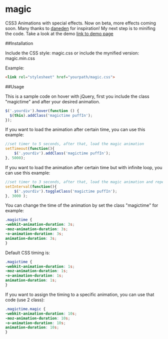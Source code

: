 magic
=====

CSS3 Animations with special effects. Now on beta, more effects coming soon. Many thanks to [daneden](http://daneden.me/animate/) for inspiration!
My next step is to minifing the code.
Take a look at the demo [link to demo page](http://www.minimamente.com/magic-css3-animations)

##Installation


Include the CSS style: magic.css
or
include the mynified version: magic.min.css

Example:
```html
<link rel="stylesheet" href="yourpath/magic.css">
```

##Usage

This is a sample code on hover with jQuery, first you include the class "magictime" and after your desired animation.
```js
$('.yourdiv').hover(function () {
  $(this).addClass('magictime puffIn');
});
```

If you want to load the animation after certain time, you can use this example:
```js
//set timer to 5 seconds, after that, load the magic animation
setTimeout(function(){
  	$('.yourdiv').addClass('magictime puffIn');
}, 5000);
```

If you want to load the animation after certain time but with infinite loop, you can use this example:
```js
//set timer to 3 seconds, after that, load the magic animation and repeat forever
setInterval(function(){ 
	$('.yourdiv').toggleClass('magictime puffIn');
}, 3000 );
```

You can change the time of the animation by set the class "magictime" for example:
```css
.magictime {
-webkit-animation-duration: 3s;
-moz-animation-duration: 3s;
-o-animation-duration: 3s;
animation-duration: 3s;
}
```

Default CSS timing is:
```css
.magictime {
-webkit-animation-duration: 1s;
-moz-animation-duration: 1s;
-o-animation-duration: 1s;
animation-duration: 1s;
}
```

If you want to assign the timing to a specific animation, you can use that code (use 2 class):
```css
.magictime.magic {
-webkit-animation-duration: 10s;
-moz-animation-duration: 10s;
-o-animation-duration: 10s;
animation-duration: 10s;
}
```
